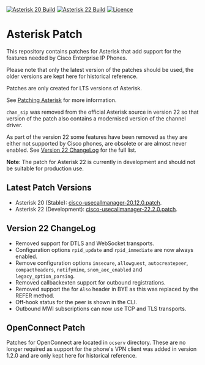 [![Asterisk 20 Build](https://img.shields.io/github/actions/workflow/status/usecallmanagernz/patches/asterisk-20.yml?branch=master&label=asterisk%2020%20build)](https://github.com/usecallmanagernz/patches/actions/workflows/asterisk-20.yml) [![Asterisk 22 Build](https://img.shields.io/github/actions/workflow/status/usecallmanagernz/patches/asterisk-22.yml?branch=master&label=asterisk%2022%20build)](https://github.com/usecallmanagernz/patches/actions/workflows/asterisk-22.yml) [![Licence](https://img.shields.io/github/license/usecallmanagernz/patches?color=red)](LICENSE)

# Asterisk Patch

This repository contains patches for Asterisk that add support for
the features needed by Cisco Enterprise IP Phones.

Please note that only the latest version of the patches should be used,
the older versions are kept here for historical reference.

Patches are only created for LTS versions of Asterisk.

See [Patching Asterisk](http://usecallmanager.nz/patching-asterisk.html)
for more information.

`chan_sip` was removed from the official Asterisk source in version 22 so
that version of the patch also contains a modernised version of the channel
driver.

As part of the version 22 some features have been removed as they are either
not supported by Cisco phones, are obsolete or are almost never enabled. See
[Version 22 ChangeLog](#Version-22-ChangeLog) for the full list.

**Note**: The patch for Asterisk 22 is currently in development and should
not be suitable for production use.

## Latest Patch Versions

* Asterisk 20 (Stable): [cisco-usecallmanager-20.12.0.patch](asterisk/cisco-usecallmanager-20.12.0.patch).
* Asterisk 22 (Development): [cisco-usecallmanager-22.2.0.patch](asterisk/cisco-usecallmanager-22.2.0.patch).

## Version 22 ChangeLog

* Removed support for DTLS and WebSocket transports.
* Configuration options `rpid_update` and `rpid_immediate` are now always enabled.
* Remove configuration options `insecure`, `allowguest`, `autocreatepeer`, `compactheaders`, `notifymime`,
  `snom_aoc_enabled` and `legacy_option_parsing`.
* Removed callbackexten support for outbound registrations.
* Removed support the for `Also` header in BYE as this was replaced by the REFER method.
* Off-hook status for the peer is shown in the CLI.
* Outbound MWI subscriptions can now use TCP and TLS transports.

## OpenConnect Patch

Patches for OpenConnect are located in `ocserv` directory. These are
no longer required as support for the phone's VPN client was added
in version 1.2.0 and are only kept here for historical reference.
